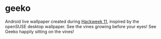 geeko
=====

Android live wallpaper created during [Hackweek 11](https://hackweek.suse.com/),
inspired by the openSUSE desktop wallpaper.  See the vines growing before
your eyes!  See Geeko happily sitting on the vines!
